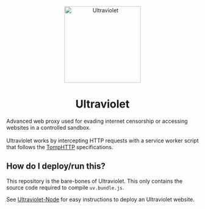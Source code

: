 <center>

<img src="https://raw.githubusercontent.com/titaniumnetwork-development/ultraviolet-static/main/uv.png" alt="Ultraviolet" height="200">

# Ultraviolet

</center>

Advanced web proxy used for evading internet censorship or accessing websites in a controlled sandbox.<br><br>
Ultraviolet works by intercepting HTTP requests with a service worker script that follows the <a href="https://github.com/tomphttp">TompHTTP</a> specifications.

## How do I deploy/run this?

This repository is the bare-bones of Ultraviolet. This only contains the source code required to compile `uv.bundle.js`.

See [Ultraviolet-Node](https://github.com/titaniumnetwork-development/Ultraviolet-Node) for easy instructions to deploy an Ultraviolet website.